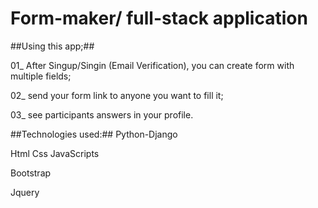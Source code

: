 # Form-maker/ full-stack application

##Using this app;##

01_ After Singup/Singin (Email Verification), you can create form with multiple fields;

02_ send your form link to anyone you want to fill it;

03_ see participants answers in your profile.


##Technologies used:##
Python-Django

Html Css JavaScripts

Bootstrap

Jquery
